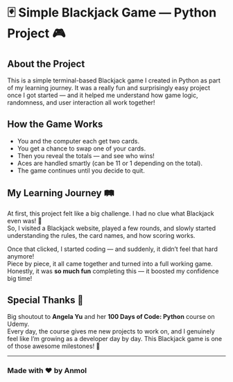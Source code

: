 # 🃏 Simple Blackjack Game — Python Project 🎮

## About the Project

This is a simple terminal-based Blackjack game I created in Python as part of my learning journey. It was a really fun and surprisingly easy project once I got started — and it helped me understand how game logic, randomness, and user interaction all work together!

## How the Game Works

- You and the computer each get two cards.
- You get a chance to swap one of your cards.
- Then you reveal the totals — and see who wins!
- Aces are handled smartly (can be 11 or 1 depending on the total).
- The game continues until you decide to quit.

## My Learning Journey 🛤️

At first, this project felt like a big challenge. I had no clue what Blackjack even was! 🤯  
So, I visited a Blackjack website, played a few rounds, and slowly started understanding the rules, the card names, and how scoring works. 

Once that clicked, I started coding — and suddenly, it didn’t feel that hard anymore!  
Piece by piece, it all came together and turned into a full working game.  
Honestly, it was **so much fun** completing this — it boosted my confidence big time!

## Special Thanks 🙏

Big shoutout to **Angela Yu** and her **100 Days of Code: Python** course on Udemy.  
Every day, the course gives me new projects to work on, and I genuinely feel like I’m growing as a developer day by day. This Blackjack game is one of those awesome milestones! 🚀

---

### Made with ❤️ by Anmol
